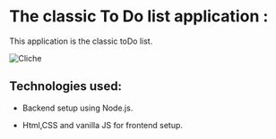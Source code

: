 # The classic To Do list application :

This application is the classic toDo list.

![Cliche](https://media.giphy.com/media/YIwyMbrjUfM0MoQG00/giphy.gif)

## Technologies used:

- Backend setup using Node.js.

- Html,CSS and vanilla JS for frontend setup.
